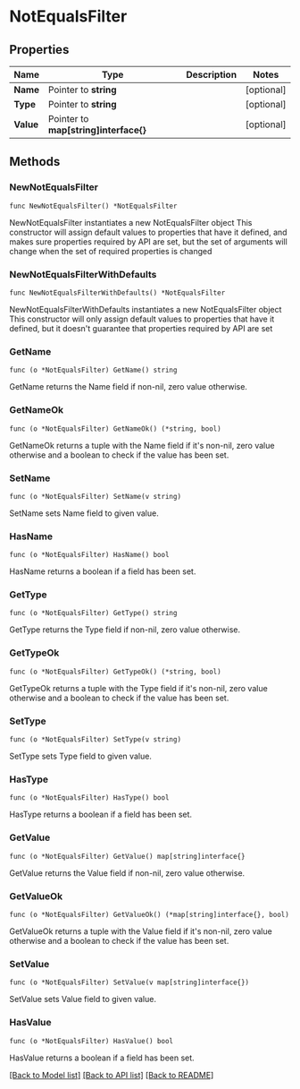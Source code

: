 # NotEqualsFilter

## Properties

Name | Type | Description | Notes
------------ | ------------- | ------------- | -------------
**Name** | Pointer to **string** |  | [optional] 
**Type** | Pointer to **string** |  | [optional] 
**Value** | Pointer to **map[string]interface{}** |  | [optional] 

## Methods

### NewNotEqualsFilter

`func NewNotEqualsFilter() *NotEqualsFilter`

NewNotEqualsFilter instantiates a new NotEqualsFilter object
This constructor will assign default values to properties that have it defined,
and makes sure properties required by API are set, but the set of arguments
will change when the set of required properties is changed

### NewNotEqualsFilterWithDefaults

`func NewNotEqualsFilterWithDefaults() *NotEqualsFilter`

NewNotEqualsFilterWithDefaults instantiates a new NotEqualsFilter object
This constructor will only assign default values to properties that have it defined,
but it doesn't guarantee that properties required by API are set

### GetName

`func (o *NotEqualsFilter) GetName() string`

GetName returns the Name field if non-nil, zero value otherwise.

### GetNameOk

`func (o *NotEqualsFilter) GetNameOk() (*string, bool)`

GetNameOk returns a tuple with the Name field if it's non-nil, zero value otherwise
and a boolean to check if the value has been set.

### SetName

`func (o *NotEqualsFilter) SetName(v string)`

SetName sets Name field to given value.

### HasName

`func (o *NotEqualsFilter) HasName() bool`

HasName returns a boolean if a field has been set.

### GetType

`func (o *NotEqualsFilter) GetType() string`

GetType returns the Type field if non-nil, zero value otherwise.

### GetTypeOk

`func (o *NotEqualsFilter) GetTypeOk() (*string, bool)`

GetTypeOk returns a tuple with the Type field if it's non-nil, zero value otherwise
and a boolean to check if the value has been set.

### SetType

`func (o *NotEqualsFilter) SetType(v string)`

SetType sets Type field to given value.

### HasType

`func (o *NotEqualsFilter) HasType() bool`

HasType returns a boolean if a field has been set.

### GetValue

`func (o *NotEqualsFilter) GetValue() map[string]interface{}`

GetValue returns the Value field if non-nil, zero value otherwise.

### GetValueOk

`func (o *NotEqualsFilter) GetValueOk() (*map[string]interface{}, bool)`

GetValueOk returns a tuple with the Value field if it's non-nil, zero value otherwise
and a boolean to check if the value has been set.

### SetValue

`func (o *NotEqualsFilter) SetValue(v map[string]interface{})`

SetValue sets Value field to given value.

### HasValue

`func (o *NotEqualsFilter) HasValue() bool`

HasValue returns a boolean if a field has been set.


[[Back to Model list]](../README.md#documentation-for-models) [[Back to API list]](../README.md#documentation-for-api-endpoints) [[Back to README]](../README.md)


